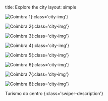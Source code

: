 title: Explore the city
layout: simple

<div class="swiper-buttons d-none d-sm-block">

<div class="swiper-button-prev"></div>

<div class="swiper-button-next"></div>

</div>

<div markdown="1" class="swiper">

<div markdown="1" class="col-12 swiper-wrapper">

<div markdown="1" class="swiper-slide">

![Coimbra 1](/static/images/coimbra/coimbra_01.jpg){:class='city-img'}

</div>

<div markdown="1" class="swiper-slide">

![Coimbra 2](/static/images/coimbra/coimbra_02.jpg){:class='city-img'}

</div>

<div markdown="1" class="swiper-slide">

![Coimbra 3](/static/images/coimbra/coimbra_03.jpg){:class='city-img'}

</div>

<div markdown="1" class="swiper-slide">

![Coimbra 4](/static/images/coimbra/coimbra_04.jpg){:class='city-img'}

</div>

<div markdown="1" class="swiper-slide">

![Coimbra 5](/static/images/coimbra/coimbra_05.jpg){:class='city-img'}

</div>

<div markdown="1" class="swiper-slide">

![Coimbra 6](/static/images/coimbra/coimbra_06.jpg){:class='city-img'}

</div>

<div markdown="1" class="swiper-slide">

![Coimbra 7](/static/images/coimbra/coimbra_07.jpg){:class='city-img'}

</div>

<div markdown="1" class="swiper-slide">

![Coimbra 8](/static/images/coimbra/coimbra_08.jpg){:class='city-img'}

</div>

</div>

Turismo do centro
{:class='swiper-description'}

</div>

<script>
  window.addEventListener("DOMContentLoaded", function(){
    const swiper = new Swiper('.swiper', {
      slidesPerView: "auto",
      grabCursor: true,
    loop: true,
      navigation: {
      nextEl: '.swiper-button-next',
      prevEl: '.swiper-button-prev',
  },
    });
  });
</script>
